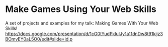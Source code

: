 # Make Games Using Your Web Skills
A set of projects and examples for my talk: Making Games With Your Web Skills! https://docs.google.com/presentation/d/1cG0tYudPkluIJy1a11dnDw8t91kijz3BOmvEY0aL5O0/edit#slide=id.p